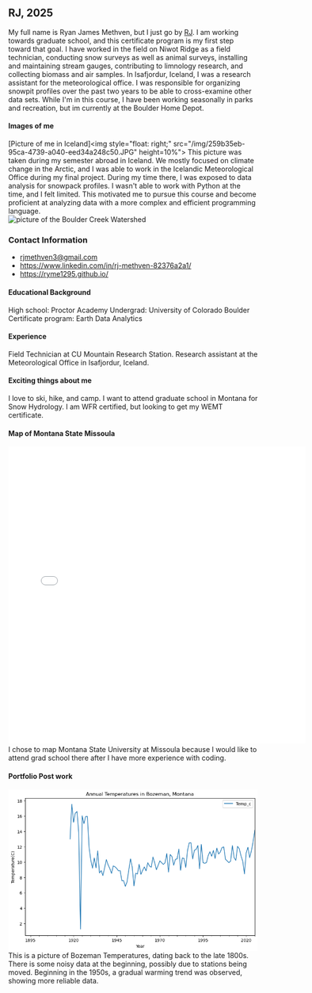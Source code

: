 ## RJ, 2025
My full name is Ryan James Methven, but I just go by [RJ](https://ryme1295.github.io). I am working towards graduate school, and this certificate program is my first step toward that goal. I have worked in the field on Niwot Ridge as a field technician, conducting snow surveys as well as animal surveys, installing and maintaining stream gauges, contributing to limnology research, and collecting biomass and air samples. In Isafjordur, Iceland, I was a research assistant for the meteorological office. I was responsible for organizing snowpit profiles over the past two years to be able to cross-examine other data sets. While I'm in this course, I have been working seasonally in parks and recreation, but im currently at the Boulder Home Depot. 

#### Images of me
[Picture of me in Iceland]<img style="float: right;" src="/img/259b35eb-95ca-4739-a040-eed34a248c50.JPG" height=10%">
This picture was taken during my semester abroad in Iceland. We mostly focused on climate change in the Arctic, and I was able to work in the Icelandic Meteorological Office during my final project. During my time there, I was exposed to data analysis for snowpack profiles. I wasn't able to work with Python at the time, and I felt limited. This motivated me to pursue this course and become proficient at analyzing data with a more complex and efficient programming language.  
![picture of the Boulder Creek Watershed](https://czo-archive.criticalzone.org/images/made/images/national/field-area-rep-images/Boulder/glv7_ori_200_200_80auto_s_c1.jpg "Watersheds are cool")

### Contact Information 
* rjmethven3@gmail.com
* https://www.linkedin.com/in/rj-methven-82376a2a1/
* https://ryme1295.github.io/



#### Educational Background
High school: Proctor Academy 
Undergrad: University of Colorado Boulder 
Certificate program: Earth Data Analytics 


#### Experience 
Field Technician at CU Mountain Research Station.
Research assistant at the Meteorological Office in Isafjordur, Iceland.

#### Exciting things about me
I love to ski, hike, and camp.
I want to attend graduate school in Montana for Snow Hydrology.
I am WFR certified, but looking to get my WEMT certificate. 


#### Map of Montana State Missoula
<embed type="text/html" src="img/missoula.html" width="600" height="600">
I chose to map Montana State University at Missoula because I would like to attend grad school there after I have more experience with coding.

#### Portfolio Post work
<img style="float: right;" src="/img/bozeman_temp.png" height="50%">
This is a picture of Bozeman Temperatures, dating back to the late 1800s. There is some noisy data at the beginning, possibly due to stations being moved. Beginning in the 1950s, a gradual warming trend was observed, showing more reliable data.   

